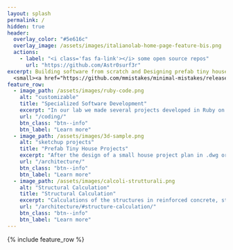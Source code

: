 ```yaml
---
layout: splash
permalink: /
hidden: true
header:
  overlay_color: "#5e616c"
  overlay_image: /assets/images/italianolab-home-page-feature-bis.png
  actions:
    - label: "<i class='fas fa-link'></i> some open source repos"
      url: "https://github.com/Astr0surf3r"
excerpt: Building software from scratch and Designing prefab tiny houses <br />
  <small><a href="https://github.com/mmistakes/minimal-mistakes/releases/tag/4.24.0"></a></small>
feature_row:
  - image_path: /assets/images/ruby-code.png
    alt: "customizable"
    title: "Specialized Software Development"
    excerpt: "In our lab we made several projects developed in Ruby on Rails for many company's field of business: logistic, health care, real estate."
    url: "/coding/"
    btn_class: "btn--info"
    btn_label: "Learn more"
  - image_path: /assets/images/3d-sample.png
    alt: "sketchup projects"
    title: "Prefab Tiny House Projects"
    excerpt: "After the design of a small house project plan in .dwg or .dxf we can create a 3D model using a 3D software like Sketchup."
    url: "/architecture/"
    btn_class: "btn--info"
    btn_label: "Learn more"
  - image_path: /assets/images/calcoli-strutturali.png
    alt: "Structural Calculation"
    title: "Structural Calculation"
    excerpt: "Calculations of the structures in reinforced concrete, steel and masonry walls using design software and manual calculations"
    url: "/architecture/#structure-calculation/"
    btn_class: "btn--info"
    btn_label: "Learn more"      
---
```


{% include feature_row %}


